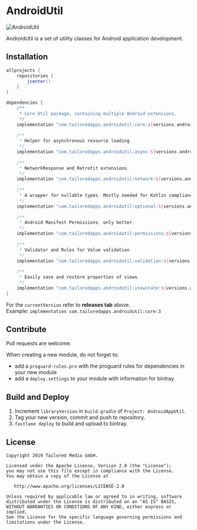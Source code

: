 # AndroidUtil

![AndroidUtil](https://img.shields.io/badge/TailoredApps-AndroidUtil-blue.svg)

AndroidUtil is a set of utility classes for Android application development.

## Installation

```groovy
allprojects {
    repositories {
        jcenter()
    }
}

dependencies {
    /**
     * Core Util package, containing multiple Android extensions. 
     */
    implementation "com.tailoredapps.androidutil:core:${versions.androidutil}"
    
    /**
     * Helper for asynchronous resource loading.
     */
    implementation "com.tailoredapps.androidutil:async:${versions.androidutil}"
    
    /**
     * NetworkResponse and Retrofit extensions.
     */    
    implementation "com.tailoredapps.androidutil:network:${versions.androidutil}"
    
    /**
     * A wrapper for nullable types. Mostly needed for Kotlin compliance with Java APIs such as RxJava.
     */    
    implementation "com.tailoredapps.androidutil:optional:${versions.androidutil}"
    
    /**
     * Android Manifest Permissions, only better.
     */    
    implementation "com.tailoredapps.androidutil:permissions:${versions.androidutil}"
    
    /**
     * Validator and Rules for Value validation.
     */    
    implementation "com.tailoredapps.androidutil:validation:${versions.androidutil}"
    
    /**
     * Easily save and restore properties of views. 
     */    
    implementation "com.tailoredapps.androidutil:viewstate:${versions.androidutil}"
}
```

For the `currentVersion` refer to **releases tab** above.  
Example: `implementation com.tailoredapps.androidutil:core:3`

## Contribute

Pull requests are welcome. 

When creating a new module, do not forget to:
* add a `proguard-rules.pro` with the proguard rules for dependencies in your new module 
* add a `deploy.settings` to your module with information for bintray

## Build and Deploy

1. Increment `libraryVersion` in `build.gradle` of `Project: AndroidAppUtil`.
2. Tag your new version, commit and push to repository.
3. `fastlane deploy` to build and upload to bintray.

## License

```
Copyright 2019 Tailored Media GmbH.

Licensed under the Apache License, Version 2.0 (the "License");
you may not use this file except in compliance with the License.
You may obtain a copy of the License at

   http://www.apache.org/licenses/LICENSE-2.0

Unless required by applicable law or agreed to in writing, software
distributed under the License is distributed on an "AS IS" BASIS,
WITHOUT WARRANTIES OR CONDITIONS OF ANY KIND, either express or implied.
See the License for the specific language governing permissions and
limitations under the License.
```

